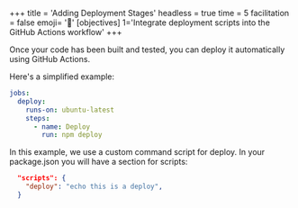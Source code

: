 +++
title = 'Adding Deployment Stages'
headless = true
time = 5
facilitation = false
emoji= '🧩'
[objectives]
    1='Integrate deployment scripts into the GitHub Actions workflow'
+++

Once your code has been built and tested, you can deploy it automatically using GitHub Actions.

Here's a simplified example:

```yaml
jobs:
  deploy:
    runs-on: ubuntu-latest
    steps:
      - name: Deploy
        run: npm deploy
```

In this example, we use a custom command script for deploy. In your package.json you will have a section for scripts:

```json
  "scripts": {
    "deploy": "echo this is a deploy",
  }
```
